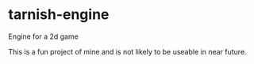 # tarnish-engine
Engine for a 2d game

This is a fun project of mine and is not likely to be useable in near future.
